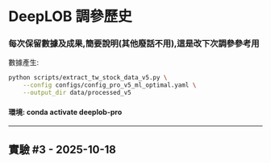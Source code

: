 # DeepLOB 調參歷史

### 每次保留數據及成果,簡要說明(其他廢話不用),這是改下次調參參考用

數據產生:

```bash
python scripts/extract_tw_stock_data_v5.py \
    --config configs/config_pro_v5_ml_optimal.yaml \
    --output_dir data/processed_v5
```

#### 環境: conda activate deeplob-pro

---

## 實驗 #3 - 2025-10-18


